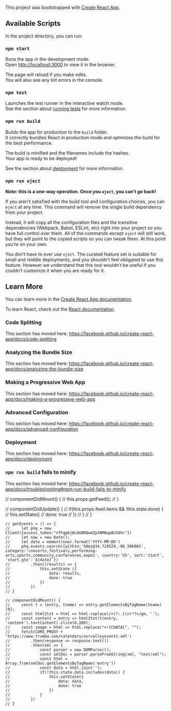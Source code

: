 This project was bootstrapped with [Create React App](https://github.com/facebook/create-react-app).

## Available Scripts

In the project directory, you can run:

### `npm start`

Runs the app in the development mode.<br/>
Open [http://localhost:3000](http://localhost:3000) to view it in the browser.

The page will reload if you make edits.<br/>
You will also see any lint errors in the console.

### `npm test`

Launches the test runner in the interactive watch mode.<br/>
See the section about [running tests](https://facebook.github.io/create-react-app/docs/running-tests) for more information.

### `npm run build`

Builds the app for production to the `build` folder.<br/>
It correctly bundles React in production mode and optimizes the build for the best performance.

The build is minified and the filenames include the hashes.<br/>
Your app is ready to be deployed!

See the section about [deployment](https://facebook.github.io/create-react-app/docs/deployment) for more information.

### `npm run eject`

**Note: this is a one-way operation. Once you `eject`, you can’t go back!**

If you aren’t satisfied with the build tool and configuration choices, you can `eject` at any time. This command will remove the single build dependency from your project.

Instead, it will copy all the configuration files and the transitive dependencies (Webpack, Babel, ESLint, etc) right into your project so you have full control over them. All of the commands except `eject` will still work, but they will point to the copied scripts so you can tweak them. At this point you’re on your own.

You don’t have to ever use `eject`. The curated feature set is suitable for small and middle deployments, and you shouldn’t feel obligated to use this feature. However we understand that this tool wouldn’t be useful if you couldn’t customize it when you are ready for it.

## Learn More

You can learn more in the [Create React App documentation](https://facebook.github.io/create-react-app/docs/getting-started).

To learn React, check out the [React documentation](https://reactjs.org/).

### Code Splitting

This section has moved here: https://facebook.github.io/create-react-app/docs/code-splitting

### Analyzing the Bundle Size

This section has moved here: https://facebook.github.io/create-react-app/docs/analyzing-the-bundle-size

### Making a Progressive Web App

This section has moved here: https://facebook.github.io/create-react-app/docs/making-a-progressive-web-app

### Advanced Configuration

This section has moved here: https://facebook.github.io/create-react-app/docs/advanced-configuration

### Deployment

This section has moved here: https://facebook.github.io/create-react-app/docs/deployment

### `npm run build` fails to minify

This section has moved here: https://facebook.github.io/create-react-app/docs/troubleshooting#npm-run-build-fails-to-minify


<!-- {this.state.done
? this.props.feed.items.map(item => (
<div key={item.id}>
<h1 className="event-title"> {item.title} </h1>
{/* <p> {this.getDate(item.isoDate)} </p> */}
{/* <div className="event-info" dangerouslySetInnerHTML={this.createMarkup(item.contentSnippet)} /> */}
<div className="event-info"> {ReactHtmlParser(item.content)} </div>
{/* <div className="event-info" dangerouslySetInnerHTML={this.createMarkup(item.content)} /> */}
</div>
))
: null} -->


<!-- {this.state.done
? 
<div className="event-holder">
{this.props.feed.items.map(item => (
<a className="event-wrapper" key={item.id} href={item.url} target="_blank" rel="noopener noreferrer">
<h1 className="event-title"> {item.title} </h1>
<Moment className="event-date" format="dddd MMMM DD, YYYY" date={item.isoDate} />
<div className="event-info" dangerouslySetInnerHTML={this.sendData(item.content)}/>
</a> 
))}
</div>
: null} -->


<!-- <Moment className="event-date" format="dddd MMMM DD, YYYY" date={data.start} /> -->


// componentDidMount() {
//     this.props.getFeed();
// }

// componentDidUpdate() {
//     if(this.props.feed.items && !this.state.done) {
//         this.setState({
//             done: true
//         })
//     }
// }





<!-- <a className="weatherwidget-io" href="https://forecast7.com/en/34d73n86d59/huntsville/?unit=us" data-label_1="HUNTSVILLE" data-label_2="WEATHER" data-theme="original" >HUNTSVILLE WEATHER</a> -->



    // getEvents = () => {
    //     let phq = new Client({access_token:"nfFqp6j6LbGNRQw4Zp1NM8wp8U3dVc"})
    //     let now = new Date();
    //     let date = moment(now).format('YYYY-MM-DD')
    //     phq.events.search({within:'50mi@34.729529,-86.586003', category:'concerts,festivals,performing-arts,sports,community,conferences,expos', country:'US', sort:'start', 'start.gte':`${date}`})
    //         .then((results) => {
    //             this.setState ({
    //                 data: results,
    //                 done: true
    //             })
    //         })
    // }

    // componentDidMount() {
    //     const t = (entry, tname) => entry.getElementsByTagName(tname)[0];
    //     const html2txt = html => html.replace(/<(?:.|\n)*?>/gm, '');
    //     const content = entry => html2txt(t(entry, 'content').textContent).slice(0,200);
    //     const image = html => html.replace("<![CDATA[", "");
    //     fetch(CORS_PROXY + 'https://www.trumba.com/calendars/ourvalleyevents.xml')
    //         .then(response => response.text())
    //         .then(xml => {
    //             const parser = new DOMParser();
    //             const xmlDoc = parser.parseFromString(xml, "text/xml");
    //             const html = Array.from(xmlDoc.getElementsByTagName('entry'))
    //             const data = html.join('');
    //             if(!this.state.data.includes(data)) {
    //                 this.setState({
    //                     data: data,
    //                     done: true
    //                 })
    //             }
    //         })
    // }